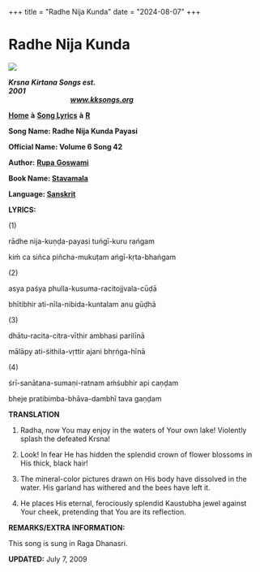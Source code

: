 +++
title = "Radhe Nija Kunda"
date = "2024-08-07"
+++

# Radhe Nija Kunda
**[![](http://kksongs.org/image_files/image002.jpg)](http://kksongs.org/)**

**_Krsna_** **_Kirtana Songs est. 2001_**                                                                                                                                                      **_www.kksongs.org_**

**[Home](http://kksongs.org/)** **à** **[Song Lyrics](http://kksongs.org/lyrics.html)** **à** **[R](http://kksongs.org/songs/song_r.html)**

**Song Name: Radhe Nija Kunda Payasi**

**Official Name: Volume 6 Song 42**

**Author:** [**Rupa** **Goswami**](http://kksongs.org/authors/list/rupa.html)

**Book Name: [Stavamala](http://kksongs.org/authors/stavamala.html)**

**Language: [Sanskrit](http://kksongs.org/language/list/sanskrit.html)**

**LYRICS:**

(1)

rādhe nija-kuṇḍa-payasi tuńgī-kuru rańgam

kiḿ ca siñca piñcha-mukuṭam ańgī-kṛta-bhańgam

(2)

asya paśya phulla-kusuma-racitojjvala-cūḍā

bhītibhir ati-nīla-nibida-kuntalam anu gūḍhā

(3)

dhātu-racita-citra-vīthir ambhasi parilīnā

mālāpy ati-śithila-vṛttir ajani bhṛńga-hīnā

(4)

śrī-sanātana-sumaṇi-ratnam aḿśubhir api caṇḍam

bheje pratibimba-bhāva-dambhī tava gaṇḍam

**TRANSLATION**

1) Radha, now You may enjoy in the waters of Your own lake! Violently splash the defeated Krsna!

2) Look! In fear He has hidden the splendid crown of flower blossoms in His thick, black hair!

3) The mineral-color pictures drawn on His body have dissolved in the water. His garland has withered and the bees have left it.

4) He places His eternal, ferociously splendid Kaustubha jewel against Your cheek, pretending that You are its reflection.

**REMARKS/EXTRA INFORMATION:**

This song is sung in Raga Dhanasri.

**UPDATED:** July 7, 2009